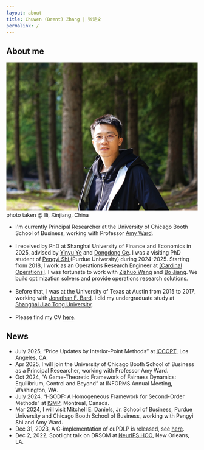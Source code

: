 ```yaml
---
layout: about
title: Chuwen (Brent) Zhang | 张楚文
permalink: /
---
```



## About me
<div class="wrapper">

<div class="footer-col footer-col-photo">
    <img src="../assets/img/photo25.jpg" alt="my photo" class="personal">
    <div class="footer-col-wrapper social-media-list comment-caption">
    photo taken @ Ili, Xinjiang, China
    </div>
</div>

<div class="footer-col footer-col-text">
<ul class="social-media-list">
<li>
I'm currently Principal Researcher at the University of Chicago Booth School of Business, working with Professor <a href="https://www.chicagobooth.edu/faculty/directory/w/amy-ward">Amy Ward</a>.
</li>
<br>
<li>
I received by PhD at Shanghai University of Finance and Economics in 2025, advised by <a href="https://web.stanford.edu/~yyye/">Yinyu Ye</a> and <a href="https://www.acem.sjtu.edu.cn/en/faculty/gedongdong.html"> Dongdong Ge</a>. I was a visiting PhD student of <a href="https://web.ics.purdue.edu/~shi178/"> Pengyi Shi </a> (Purdue University) during 2024-2025.
Starting from 2018, I work as an Operations Research Engineer at <a href="https://www.shanshu.ai/">[Cardinal Operations]</a>. I was fortunate to work with <a href="https://mypage.cuhk.edu.cn/academics/wangzizhuo/">Zizhuo Wang</a> and <a href="https://sites.google.com/site/isyebojiang/"> Bo Jiang</a>.
We build optimization solvers and provide operations research solutions. 
</li>
<br>
<li>
Before that, I was at the University of Texas at Austin from 2015 to 2017, working with <a href="https://www.me.utexas.edu/people/faculty-directory/bard">Jonathan F. Bard</a>. I did my undergraduate study at <a href="https://www.sjtu.edu.cn/">Shanghai Jiao Tong University</a>.
</li>
<br>
<li>
Please find my CV <a href="/assets/pdfs/cv2505-complete.pdf">here</a>.
</li>
</ul>
</div>

</div>

## News
<div class="wrapper news">
<ul class="news-list">
<li>July 2025, “Price Updates by Interior-Point Methods” at <a href="https://iccopt2025usc.sched.com/event/1dqrb/parallel-sessions-7p-advances-in-nonlinear-optimization-methods-and-applications">ICCOPT</a>, Los Angeles, CA.</li>
<li>Apr 2025, I will join the University of Chicago Booth School of Business as a Principal Researcher, working with Professor Amy Ward.</li>
<li>Oct 2024, “A Game-Theoretic Framework of Fairness Dynamics: Equilibrium, Control and Beyond” at INFORMS Annual Meeting, Washington, WA.</li>
<li>July 2024, “HSODF: A Homogeneous Framework for Second-Order Methods” at <a href="https://ismp2024.gerad.ca/">ISMP</a>, Montréal, Canada.</li>
<li>Mar 2024, I will visit Mitchell E. Daniels, Jr. School of Business, Purdue University and Chicago Booth School of Business, working with Pengyi Shi and Amy Ward.</li>
<li>Dec 31, 2023, A C-implementation of cuPDLP is released, see <a href="https://github.com/COPT-Public/cuPDLP-C">here</a>.</li>
<li>Dec 2, 2022, Spotlight talk on DRSOM at <a href="https://neurips.cc/virtual/2022/workshop/50003#wse-detail-64532">NeurIPS HOO</a>, New Orleans, LA.</li>
</ul>

</div>